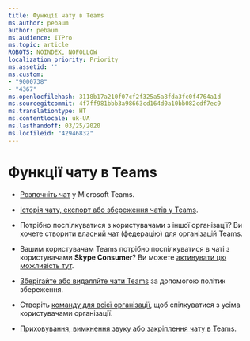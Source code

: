 ```yaml
---
title: Функції чату в Teams
ms.author: pebaum
author: pebaum
ms.audience: ITPro
ms.topic: article
ROBOTS: NOINDEX, NOFOLLOW
localization_priority: Priority
ms.assetid: ''
ms.custom:
- "9000738"
- "4367"
ms.openlocfilehash: 3118b17a210f07cf2f325a5a8fda3fc0f4764a1d
ms.sourcegitcommit: 4f7ff981bbb3a98663cd164d0a10bb082cdf7ec9
ms.translationtype: HT
ms.contentlocale: uk-UA
ms.lasthandoff: 03/25/2020
ms.locfileid: "42946832"
---
```

# <a name="teams-chat-functionality"></a>Функції чату в Teams

- [Розпочніть чат](https://support.office.com/article/start-a-chat-in-teams-0c71b32b-c050-4930-a887-5afbe742b3d8) у Microsoft Teams.

- [Історія чату, експорт або збереження чатів у Teams](https://docs.microsoft.com/alchemyinsights/chat-history-in-microsoft-teams).

- Потрібно поспілкуватися з користувачами з іншої організації? Ви хочете створити [власний чат](https://docs.microsoft.com/microsoftteams/native-chat-for-external-users) (федерацію) для організацій Teams.

- Вашим користувачам Teams потрібно поспілкуватися в чаті з користувачами **Skype Consumer**? Ви можете [активувати цю можливість тут](https://docs.microsoft.com/microsoftteams/manage-external-access#step-1---enable-your-organization-to-communicate-with-another-teams-organization). 

- [Зберігайте або видаляйте чати Teams](https://docs.microsoft.com/microsoftteams/retention-policies) за допомогою політик збереження.

- Створіть [команду для всієї організації](https://docs.microsoft.com/microsoftteams/create-an-org-wide-team), щоб спілкуватися з усіма користувачами організації.

- [Приховування, вимкнення звуку або закріплення чату в Teams](https://support.office.com/article/hide-mute-or-pin-a-chat-in-teams-9aee02ef-713d-495b-8a73-9762d8e4b066).
